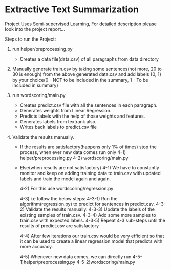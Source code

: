 # Extractive Text Summarization

Project Uses Semi-supervised Learning, For detailed description please look into the project report...


Steps to run the Project:

1) run helper/preprocessing.py
    - Creates a data file(data.csv) of all paragraphs from data directory


2) Manually generate train.csv by taking some sentences(not more,  20 to 30 is enough) from the above generated
   data.csv and add labels {0, 1} by your choice(0 - NOT to be included in the summary, 1 - To be included in summary)


3) run wordscoring/main.py
    - Creates predict.csv file with all the sentences in each paragraph.
    - Generates weights from Linear Regression.
    - Predicts labels with the help of those weights and features.
    - Generates labels from textrank also.
    - Writes back labels to predict.csv file


4) Validate the results manually.

    - If the results are satisfactory(happens only 1% of times) stop the process, when ever new data comes run only
      4-1) helper/preprocessing.py
      4-2) wordscoring/main.py

    - Else(when results are not satisfactory)
      4-1) We have to constantly monitor and keep on adding training data to train.csv with updated labels and train the
           model again and again.

      4-2) For this use wordscoring/regression.py

      4-3) i.e follow the below steps:
            4-3-1) Run the algorithm(regression.py) to predict for sentences in predict.csv.
            4-3-2) Validate the results manually.
            4-3-3) Update the labels of the existing samples of train.csv.
            4-3-4) Add some more samples to train.csv with expected labels.
            4-3-5) Repeat 4-3 sub-steps until the results of predict.csv are satisfactory

      4-4) After few iterations our train.csv would be very efficient so that it can be used to create a linear
           regression model that predicts with more accuracy.

      4-5) Whenever new data comes, we can directly run
            4-5-1)helper/preprocessing.py
            4-5-2)wordscoring/main.py